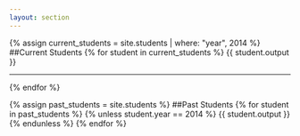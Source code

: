 ```yaml
---
layout: section
---
```

{% assign current_students = site.students | where: "year", 2014 %}
##Current Students
{% for student in current_students %}
{{ student.output }}
* * *
{% endfor %}

{% assign past_students = site.students %}
##Past Students
{% for student in past_students %}
{% unless student.year == 2014 %}
{{ student.output }}
{% endunless %}
{% endfor %}

